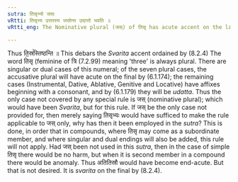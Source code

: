 ```yaml
---
sutra: तिसृभ्यो जसः
vRtti: तिसृभ्य उत्तरस्य जसोन्त उदात्तो भवति ॥
vRtti_eng: The Nominative plural (जस्) of तिसृ has acute accent on the last syllable.

---
```

Thus ति॒स्र꣡स्तिष्ठन्ति ॥ This debars the _Svarita_ accent ordained by (8.2.4) The word तिसृ (feminine of त्रि (7.2.99) meaning 'three' is always plural. There are singular or dual cases of this numeral; of the seven plural cases, the accusative plural will have acute on the final by (6.1.174); the remaining cases (Instrumental, Dative, Ablative, Genitive and Locative) have affixes beginning with a consonant, and by (6.1.179) they will be _udatta_. Thus the only case not covered by any special rule is जस् (nominative plural); which would have been _Svarita_, but for this rule. If जस् be the only case not provided for, then merely saying तिसृभ्यः would have sufficed to make the rule applicable to जस् only, why has then it been employed in the _sutra_? This is done, in order that in compounds, where तिसृ may come as a subordinate member, and where singular and dual endings will also be added, this rule will not apply. Had जस् been not used in this _sutra_, then in the case of simple तिसृ there would be no harm, but when it is second member in a compound there would be anomaly. Thus अतितिस्रौ would have become end-acute. But that is not desired. It is _svarita_ on the final by (8.2.4).